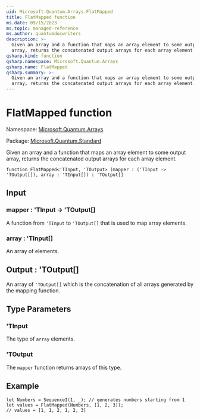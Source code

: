 ```yaml
---
uid: Microsoft.Quantum.Arrays.FlatMapped
title: FlatMapped function
ms.date: 09/15/2023
ms.topic: managed-reference
ms.author: quantumdocwriters
description: >-
  Given an array and a function that maps an array element to some output
  array, returns the concatenated output arrays for each array element.
qsharp.kind: function
qsharp.namespace: Microsoft.Quantum.Arrays
qsharp.name: FlatMapped
qsharp.summary: >-
  Given an array and a function that maps an array element to some output
  array, returns the concatenated output arrays for each array element.
---
```


# FlatMapped function

Namespace: [Microsoft.Quantum.Arrays](xref:Microsoft.Quantum.Arrays)

Package: [Microsoft.Quantum.Standard](https://nuget.org/packages/Microsoft.Quantum.Standard)


Given an array and a function that maps an array element to some outputarray, returns the concatenated output arrays for each array element.

```qsharp
function FlatMapped<'TInput, 'TOutput> (mapper : ('TInput -> 'TOutput[]), array : 'TInput[]) : 'TOutput[]
```


## Input

### mapper : 'TInput -> 'TOutput[]

A function from `'TInput` to `'TOutput[]` that is used to map array elements.


### array : 'TInput[]

An array of elements.



## Output : 'TOutput[]

An array of `'TOutput[]` which is the concatenation of all arrays generated bythe mapping function.

## Type Parameters

### 'TInput

The type of `array` elements.
### 'TOutput

The `mapper` function returns arrays of this type.

## Example

```qsharplet Numbers = SequenceI(1, _); // generates numbers starting from 1let values = FlatMapped(Numbers, [1, 2, 3]);// values = [1, 1, 2, 1, 2, 3]```